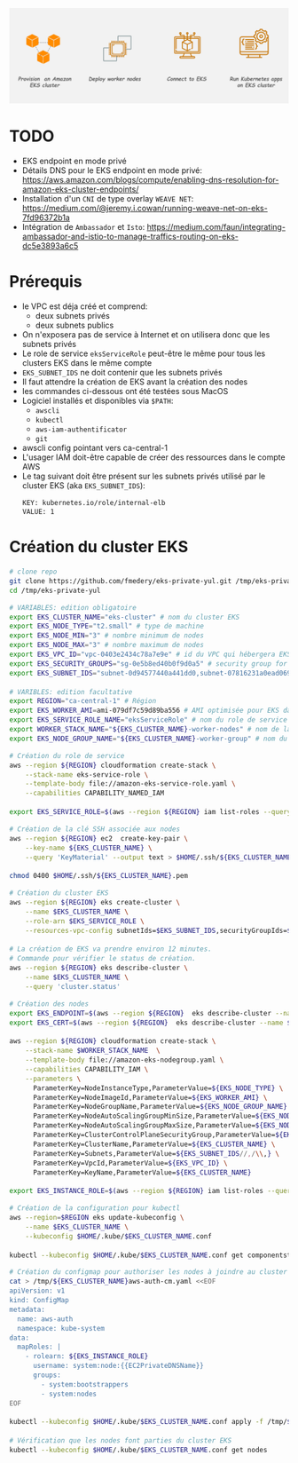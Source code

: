 ![EKS](https://raw.githubusercontent.com/fmedery/eks-private-yul/master/img/eks.png)

# TODO
* EKS endpoint en mode privé
* Détails DNS pour le EKS endpoint en mode privé: https://aws.amazon.com/blogs/compute/enabling-dns-resolution-for-amazon-eks-cluster-endpoints/
* Installation d'un `CNI` de type overlay `WEAVE NET`: https://medium.com/@jeremy.i.cowan/running-weave-net-on-eks-7fd96372b1a
* Intégration de `Ambassador` et `Isto`: https://medium.com/faun/integrating-ambassador-and-istio-to-manage-traffics-routing-on-eks-dc5e3893a6c5

# Prérequis
* le VPC est déja créé et comprend:
  * deux subnets privés
  * deux subnets publics
* On n'exposera pas de service à Internet et on utilisera donc que les subnets privés
* Le role de service `eksServiceRole` peut-être le même pour tous les clusters EKS dans le même compte
* `EKS_SUBNET_IDS` ne doit contenir que les subnets privés
* Il faut attendre la création de EKS avant la création des nodes
* les commandes ci-dessous ont été testées sous MacOS
* Logiciel installés et disponibles via `$PATH`:
  * `awscli`
  * `kubectl`
  * `aws-iam-authentificator`
  * `git`
* awscli config pointant vers ca-central-1
* L'usager IAM doit-être capable de créer des ressources dans le compte AWS
* Le tag suivant doit être présent sur les subnets privés utilisé par le cluster EKS (aka `EKS_SUBNET_IDS`):
  ```
  KEY: kubernetes.io/role/internal-elb
  VALUE: 1 
  ```

# Création du cluster EKS
```sh
# clone repo
git clone https://github.com/fmedery/eks-private-yul.git /tmp/eks-private-yul
cd /tmp/eks-private-yul
```

```sh
# VARIABLES: edition obligatoire
export EKS_CLUSTER_NAME="eks-cluster" # nom du cluster EKS 
export EKS_NODE_TYPE="t2.small" # type de machine 
export EKS_NODE_MIN="3" # nombre minimum de nodes
export EKS_NODE_MAX="3" # nombre maximum de nodes
export EKS_VPC_ID="vpc-0403e2434c78a7e9e" # id du VPC qui hébergera EKS https://ca-central-1.console.aws.amazon.com/vpc/home?region=ca-central-1#vpcs:sort=VpcId
export EKS_SECURITY_GROUPS="sg-0e5b8ed40b0f9d0a5" # security group for EKS Control Plane
export EKS_SUBNET_IDS="subnet-0d94577440a441dd0,subnet-07816231a0ead0694" # Private Subnets only https://ca-central-1.console.aws.amazon.com/vpc/home?region=ca-central-1#subnets:sort=SubnetId

# VARIBLES: edition facultative
export REGION="ca-central-1" # Région 
export EKS_WORKER_AMI=ami-079df7c59d89ba556 # AMI optimisée pour EKS dans la region ca-central-1
export EKS_SERVICE_ROLE_NAME="eksServiceRole" # nom du role de service EKS
export WORKER_STACK_NAME="${EKS_CLUSTER_NAME}-worker-nodes" # nom de la stack pour la création des nodes
export EKS_NODE_GROUP_NAME="${EKS_CLUSTER_NAME}-worker-group" # nom du nodegroup
```

```sh
# Création du role de service
aws --region ${REGION} cloudformation create-stack \
    --stack-name eks-service-role \
    --template-body file://amazon-eks-service-role.yaml \
    --capabilities CAPABILITY_NAMED_IAM

export EKS_SERVICE_ROLE=$(aws --region ${REGION} iam list-roles --query 'Roles[?contains(RoleName, `eksService`) ].Arn' --out text) # On va chercher l'ARN du role de EKS
```

```sh
# Création de la clé SSH associée aux nodes
aws --region ${REGION} ec2  create-key-pair \
    --key-name ${EKS_CLUSTER_NAME} \
    --query 'KeyMaterial' --output text > $HOME/.ssh/${EKS_CLUSTER_NAME}.pem

chmod 0400 $HOME/.ssh/${EKS_CLUSTER_NAME}.pem
```

```sh
# Création du cluster EKS
aws --region ${REGION} eks create-cluster \
    --name $EKS_CLUSTER_NAME \
    --role-arn $EKS_SERVICE_ROLE \
    --resources-vpc-config subnetIds=$EKS_SUBNET_IDS,securityGroupIds=$EKS_SECURITY_GROUPS

# La création de EKS va prendre environ 12 minutes.
# Commande pour vérifier le status de création.
aws --region ${REGION} eks describe-cluster \
    --name $EKS_CLUSTER_NAME \
    --query 'cluster.status'
```

```sh
# Création des nodes
export EKS_ENDPOINT=$(aws --region ${REGION}  eks describe-cluster --name $EKS_CLUSTER_NAME --query cluster.endpoint)
export EKS_CERT=$(aws --region ${REGION}  eks describe-cluster --name $EKS_CLUSTER_NAME --query cluster.certificateAuthority.data)

aws --region ${REGION} cloudformation create-stack \
    --stack-name $WORKER_STACK_NAME  \
    --template-body file://amazon-eks-nodegroup.yaml \
    --capabilities CAPABILITY_IAM \
    --parameters \
      ParameterKey=NodeInstanceType,ParameterValue=${EKS_NODE_TYPE} \
      ParameterKey=NodeImageId,ParameterValue=${EKS_WORKER_AMI} \
      ParameterKey=NodeGroupName,ParameterValue=${EKS_NODE_GROUP_NAME} \
      ParameterKey=NodeAutoScalingGroupMinSize,ParameterValue=${EKS_NODE_MIN} \
      ParameterKey=NodeAutoScalingGroupMaxSize,ParameterValue=${EKS_NODE_MAX} \
      ParameterKey=ClusterControlPlaneSecurityGroup,ParameterValue=${EKS_SECURITY_GROUPS} \
      ParameterKey=ClusterName,ParameterValue=${EKS_CLUSTER_NAME} \
      ParameterKey=Subnets,ParameterValue=${EKS_SUBNET_IDS//,/\\,} \
      ParameterKey=VpcId,ParameterValue=${EKS_VPC_ID} \
      ParameterKey=KeyName,ParameterValue=${EKS_CLUSTER_NAME}

export EKS_INSTANCE_ROLE=$(aws --region ${REGION} iam list-roles --query 'Roles[?contains(RoleName, `'${EKS_CLUSTER_NAME}'-worker-nodes`) ].Arn' --out text) # on va chercher l'ARN du roles des nodes
```

```sh
# Création de la configuration pour kubectl
aws --region=$REGION eks update-kubeconfig \
    --name $EKS_CLUSTER_NAME \
    --kubeconfig $HOME/.kube/$EKS_CLUSTER_NAME.conf

kubectl --kubeconfig $HOME/.kube/$EKS_CLUSTER_NAME.conf get componentstatus  # test la connectivité et le control plane
```

```sh
# Création du configmap pour authoriser les nodes à joindre au cluster EKS
cat > /tmp/${EKS_CLUSTER_NAME}aws-auth-cm.yaml <<EOF
apiVersion: v1
kind: ConfigMap
metadata:
  name: aws-auth
  namespace: kube-system
data:
  mapRoles: |
    - rolearn: ${EKS_INSTANCE_ROLE}
      username: system:node:{{EC2PrivateDNSName}}
      groups:
        - system:bootstrappers
        - system:nodes
EOF

kubectl --kubeconfig $HOME/.kube/$EKS_CLUSTER_NAME.conf apply -f /tmp/${EKS_CLUSTER_NAME}aws-auth-cm.yaml

# Vérification que les nodes font parties du cluster EKS
kubectl --kubeconfig $HOME/.kube/$EKS_CLUSTER_NAME.conf get nodes
```